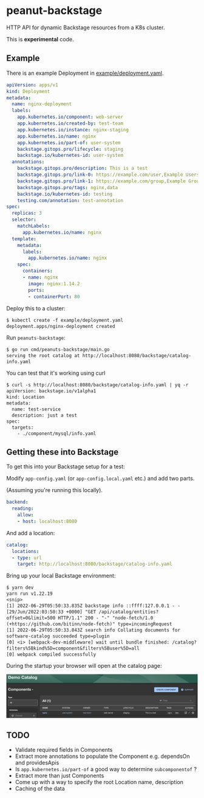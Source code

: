 # peanut-backstage

HTTP API for dynamic Backstage resources from a K8s cluster.

This is **experimental** code.

## Example

There is an example Deployment in [example/deployment.yaml](example/deployment.yaml).

```yaml
apiVersion: apps/v1
kind: Deployment
metadata:
  name: nginx-deployment
  labels:
    app.kubernetes.io/component: web-server
    app.kubernetes.io/created-by: test-team
    app.kubernetes.io/instance: nginx-staging
    app.kubernetes.io/name: nginx
    app.kubernetes.io/part-of: user-system
    backstage.gitops.pro/lifecycle: staging
    backstage.io/kubernetes-id: user-system
  annotations:
    backstage.gitops.pro/description: This is a test
    backstage.gitops.pro/link-0: https://example.com/user,Example Users,user
    backstage.gitops.pro/link-1: https://example.com/group,Example Groups,group
    backstage.gitops.pro/tags: nginx,data
    backstage.io/kubernetes-id: testing
    testing.com/annotation: test-annotation
spec:
  replicas: 3
  selector:
    matchLabels:
      app.kubernetes.io/name: nginx
  template:
    metadata:
      labels:
        app.kubernetes.io/name: nginx
    spec:
      containers:
      - name: nginx
        image: nginx:1.14.2
        ports:
        - containerPort: 80
```

Deploy this to a cluster:

```console
$ kubectl create -f example/deployment.yaml
deployment.apps/nginx-deployment created
```

Run `peanuts-backstage`:

```console
$ go run cmd/peanuts-backstage/main.go
serving the root catalog at http://localhost:8080/backstage/catalog-info.yaml
```

You can test that it's working using curl

```console
$ curl -s http://localhost:8080/backstage/catalog-info.yaml | yq -r
apiVersion: backstage.io/v1alpha1
kind: Location
metadata:
  name: test-service
  description: just a test
spec:
  targets:
    - ./component/mysql/info.yaml
```

## Getting these into Backstage

To get this into your Backstage setup for a test:

Modify `app-config.yaml` (or `app-config.local.yaml` etc.) and add two parts.

(Assuming you're running this locally).

```yaml
backend:
  reading:
    allow:
    - host: localhost:8080
```

And add a location:

```yaml
catalog:
  locations:
  - type: url
    target: http://localhost:8080/backstage/catalog-info.yaml
```

Bring up your local Backstage environment:

```console
$ yarn dev
yarn run v1.22.19
<snip>
[1] 2022-06-29T05:50:33.835Z backstage info ::ffff:127.0.0.1 - - [29/Jun/2022:03:50:33 +0000] "GET /api/catalog/entities?offset=0&limit=500 HTTP/1.1" 200 - "-" "node-fetch/1.0 (+https://github.com/bitinn/node-fetch)" type=incomingRequest
[1] 2022-06-29T05:50:33.843Z search info Collating documents for software-catalog succeeded type=plugin
[0] <i> [webpack-dev-middleware] wait until bundle finished: /catalog?filters%5Bkind%5D=component&filters%5Buser%5D=all
[0] webpack compiled successfully
```

During the startup your browser will open at the catalog page:

![image showing mysql service in backstage](docs/catalog-entry.png)

## TODO

 * Validate required fields in Components
 * Extract more annotations to populate the Component e.g. dependsOn and
   providesApis
 * Is `app.kubernetes.io/part-of` a good way to determine `subcomponentof` ?
 * Extract more than just Components
 * Come up with a way to specify the root Location name, description
 * Caching of the data
